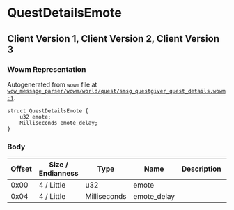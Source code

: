 # QuestDetailsEmote

## Client Version 1, Client Version 2, Client Version 3

### Wowm Representation

Autogenerated from `wowm` file at [`wow_message_parser/wowm/world/quest/smsg_questgiver_quest_details.wowm:1`](https://github.com/gtker/wow_messages/tree/main/wow_message_parser/wowm/world/quest/smsg_questgiver_quest_details.wowm#L1).
```rust,ignore
struct QuestDetailsEmote {
    u32 emote;
    Milliseconds emote_delay;
}
```
### Body

| Offset | Size / Endianness | Type | Name | Description | Comment |
| ------ | ----------------- | ---- | ---- | ----------- | ------- |
| 0x00 | 4 / Little | u32 | emote |  |  |
| 0x04 | 4 / Little | Milliseconds | emote_delay |  |  |

